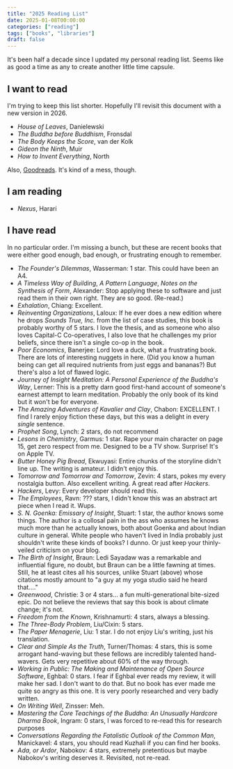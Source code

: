 ```yaml
---
title: "2025 Reading List"
date: 2025-01-08T00:00:00
categories: ["reading"]
tags: ["books", "libraries"]
draft: false
---
```


It's been half a decade since I updated my personal reading list.
Seems like as good a time as any to create another little time capsule.

## I want to read

I'm trying to keep this list shorter.
Hopefully I'll revisit this document with a new version in 2026.

* _House of Leaves_, Danielewski
* _The Buddha before Buddhism_, Fronsdal
* _The Body Keeps the Score_, van der Kolk
* _Gideon the Ninth_, Muir
* _How to Invent Everything_, North

Also, [Goodreads](https://www.goodreads.com/review/list/67034748).
It's kind of a mess, though.

## I am reading

* _Nexus_, Harari

## I have read

In no particular order.
I'm missing a bunch, but these are recent books that were either good enough, bad enough, or frustrating enough to remember.

* _The Founder's Dilemmas_, Wasserman: 1 star. This could have been an A4.
* _A Timeless Way of Building_, _A Pattern Language_, _Notes on the Synthesis of Form_, Alexander: Stop applying these to software and just read them in their own right. They are so good. (Re-read.)
* _Exhalation_, Chiang: Excellent.
* _Reinventing Organizations_, Laloux: If he ever does a new edition where he drops _Sounds True, Inc._ from the list of case studies, this book is probably worthy of 5 stars. I love the thesis, and as someone who also loves Capital-C Co-operatives, I also love that he challenges my prior beliefs, since there isn't a single co-op in the book.
* _Poor Economics_, Banerjee: Lord love a duck, what a frustrating book. There are lots of interesting nuggets in here. (Did you know a human being can get all required nutrients from just eggs and bananas?) But there's also a lot of flawed logic.
* _Journey of Insight Meditation: A Personal Experience of the Buddha's Way_, Lerner: This is a pretty darn good first-hand account of someone's earnest attempt to learn meditation. Probably the only book of its kind but it won't be for everyone.
* _The Amazing Adventures of Kavalier and Clay_, Chabon: EXCELLENT. I find I rarely enjoy fiction these days, but this was a delight in every _single_ sentence.
* _Prophet Song_, Lynch: 2 stars, do not recommend
* _Lesons in Chemistry_, Garmus: 1 star. Rape your main character on page 15, get zero respect from me. Designed to be a TV show. Surprise! It's on Apple TV.
* _Butter Honey Pig Bread_, Ekwuyasi: Entire chunks of the storyline didn't line up. The writing is amateur. I didn't enjoy this.
* _Tomorrow and Tomorrow and Tomorrow_, Zevin: 4 stars, pokes my every nostalgia button. Also excellent writing. A great read after _Hackers_.
* _Hackers_, Levy: Every developer should read this.
* _The Employees_, Ravn: ??? stars, I didn't know this was an abstract art piece when I read it. Wups.
* _S. N. Goenka: Emissary of Insight_, Stuart: 1 star, the author knows some things. The author is a collosal pain in the ass who assumes he knows much more than he actually knows, both about Goenka and about Indian culture in general. White people who haven't lived in India probably just shouldn't write these kinds of books? I dunno. Or just keep your thinly-veiled criticism on your blog.
* _The Birth of Insight_, Braun: Ledi Sayadaw was a remarkable and influential figure, no doubt, but Braun can be a little fawning at times. Still, he at least cites all his sources, unlike Stuart (above) whose citations mostly amount to "a guy at my yoga studio said he heard that...."
* _Greenwood_, Christie: 3 or 4 stars... a fun multi-generational bite-sized epic. Do not believe the reviews that say this book is about climate change; it's not.
* _Freedom from the Known_, Krishnamurti: 4 stars, always a blessing.
* _The Three-Body Problem_, Liu/Cixin: 5 stars.
* _The Paper Menagerie_, Liu: 1 star. I do not enjoy Liu's writing, just his translation.
* _Clear and Simple As the Truth_, Turner/Thomas: 4 stars, this is some arrogant hand-waving but these fellows are incredibly talented hand-wavers. Gets very repetitive about 60% of the way through.
* _Working in Public: The Making and Maintenance of Open Source Software_, Eghbal: 0 stars. I fear if Eghbal ever reads my review, it will make her sad. I don't want to do that. But no book has ever made me quite so angry as this one. It is very poorly researched and very badly written.
* _On Writing Well_, Zinsser: Meh.
* _Mastering the Core Teachings of the Buddha: An Unusually Hardcore Dharma Book_, Ingram: 0 stars, I was forced to re-read this for research purposes
* _Conversations Regarding the Fatalistic Outlook of the Common Man_, Manickavel: 4 stars, you should read Kuzhali if you can find her books.
* _Ada, or Ardor_, Nabokov: 4 stars, extremely pretentious but maybe Nabokov's writing deserves it. Revisited, not re-read.
